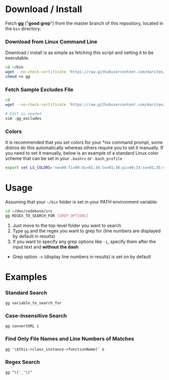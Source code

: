 Download / Install
========
Fetch [**gg**](https://github.com/mariten/good-grep/blob/master/bin/gg) ("**good grep**") from the master branch of this repository, located in the `bin` directory:

### Download from Linux Command Line
Download / install is as simple as fetching this script and setting it to be executable.
```bash
cd ~/bin
wget --no-check-certificate 'https://raw.githubusercontent.com/mariten/good-grep/master/bin/gg'
chmod +x gg
```

### Fetch Sample Excludes File
```bash
cd
wget --no-check-certificate 'https://raw.githubusercontent.com/mariten/good-grep/master/sample/.gg_excludes'

# Edit as needed
vim .gg_excludes
```

### Colors
It is recommended that you set colors for your *nix command prompt, some distros do this automatically whereas others require you to set it manually.
If you need to set it manually, below is an example of a standard Linux color scheme that can be set in your `.bashrc` or `.bash_profile`
```bash
export set LS_COLORS='no=00:fi=00:di=01;34:ln=01;36:pi=40;33:so=01;35:do=01;35:bd=40;33;01:cd=40;33;01:or=40;31;01:su=37;41:sg=30;43:tw=30;42:ow=34;42:st=37;44:ex=01;32:*.tar=01;31:*.tgz=01;31:*.svgz=01;31:*.arj=01;31:*.taz=01;31:*.lzh=01;31:*.lzma=01;31:*.zip=01;31:*.z=01;31:*.Z=01;31:*.dz=01;31:*.gz=01;31:*.bz2=01;31:*.bz=01;31:*.tbz2=01;31:*.tz=01;31:*.deb=01;31:*.rpm=01;31:*.jar=01;31:*.rar=01;31:*.ace=01;31:*.zoo=01;31:*.cpio=01;31:*.7z=01;31:*.rz=01;31:*.jpg=01;35:*.jpeg=01;35:*.gif=01;35:*.bmp=01;35:*.pbm=01;35:*.pgm=01;35:*.ppm=01;35:*.tga=01;35:*.xbm=01;35:*.xpm=01;35:*.tif=01;35:*.tiff=01;35:*.png=01;35:*.svg=01;35:*.mng=01;35:*.pcx=01;35:*.mov=01;35:*.mpg=01;35:*.mpeg=01;35:*.m2v=01;35:*.mkv=01;35:*.ogm=01;35:*.mp4=01;35:*.m4v=01;35:*.mp4v=01;35:*.vob=01;35:*.qt=01;35:*.nuv=01;35:*.wmv=01;35:*.asf=01;35:*.rm=01;35:*.rmvb=01;35:*.flc=01;35:*.avi=01;35:*.fli=01;35:*.gl=01;35:*.dl=01;35:*.xcf=01;35:*.xwd=01;35:*.yuv=01;35:*.aac=00;36:*.au=00;36:*.flac=00;36:*.mid=00;36:*.midi=00;36:*.mka=00;36:*.mp3=00;36:*.mpc=00;36:*.ogg=00;36:*.ra=00;36:*.wav=00;36:';
```

Usage
=====
Assuming that your `~/bin` folder is set in your PATH environment variable:

```bash
cd ~/dev/codebase/src
gg REGEX_TO_SEARCH_FOR [GREP_OPTIONS]
```

1. Just move to the top-level folder you want to search
2. Type `gg` and the regex you want to grep for (line numbers are displayed by default in results)
3. If you want to specify any grep options like `-i`, specify them after the input text and **without the dash**
  * Grep option `-n` (display line numbers in results) is set on by default


Examples
========

### Standard Search
```
gg variable_to_search_for
```

### Case-Insensitive Search
```
gg convertURL i
```

### Find Only File Names and Line Numbers of Matches
```
gg '\$this->class_instance->functionName(' o
```

### Regex Search
```
gg "\('_'\)"
```
